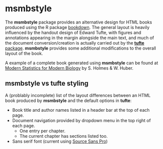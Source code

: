 # **msmbstyle**

The **msmbstyle** package provides an alternative design for HTML books produced using the R package [bookdown](http://www.bookdown.org).  The general layout is heavily influenced by the handout design of Edward Tufte, with figures and annotations appearing in the margin alongside the main text, and much of the document conversion/creation is actually carried out by the [**tufte** package](https://github.com/rstudio/tufte).  **msmbstyle** provides some additional modifications to the overall layout of the book.

A example of a complete book generated using **msmbstyle** can be found at [Modern Statistics for Modern Biology](http://www-huber.embl.de/msmb/) by S. Holmes & W. Huber.

## **msmbstyle** vs **tufte** styling

A (problably incomplete) list of the layout differences between an HTML book produced by **msmbstyle** and the default options in **tufte**:

- Book title and author names listed in a header bar at the top of each page.
- Document navigation provided by dropdown menu in the top right of each page.
    - One entry per chapter.
    - The current chapter has sections listed too.
- Sans serif font (current using [Source Sans Pro](https://fonts.google.com/specimen/Source+Sans+Pro))

